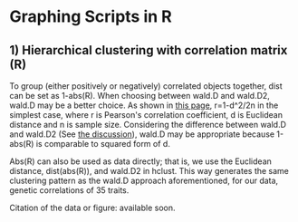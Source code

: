 # Graphing Scripts in R

## 1) Hierarchical clustering with correlation matrix (R)
To group (either positively or negatively) correlated objects together, dist can be set as 1-abs(R). When choosing between wald.D and wald.D2, wald.D may be a better choice. As shown in [this page](http://www.analytictech.com/mb876/handouts/distance_and_correlation.htm), r=1-d^2/2n in the simplest case, where r is Pearson's correlation coefficient, d is Euclidean distance and n is sample size. Considering the difference between wald.D and wald.D2 (See [the discussion](https://stats.stackexchange.com/questions/109949/what-algorithm-does-ward-d-in-hclust-implement-if-it-is-not-wards-criterion)), wald.D may be appropriate because 1-abs(R) is comparable to squared form of d.  

Abs(R) can also be used as data directly; that is, we use the Euclidean distance, dist(abs(R)), and wald.D2 in hclust. This way generates the same clustering pattern as the wald.D approach aforementioned, for our data, genetic correlations of 35 traits.

Citation of the data or figure: available soon.
